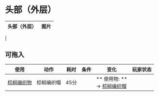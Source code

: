 # 头部（外层）  
>   
  
  头部（外层）  |   图片   
 ----  |  ----:   
   |     
  
## 可拖入  
使用  |  动作  |  耗时  |  条件  |  变化  |  玩家状态  
----  |  ----  |  ----  |  ----  |  ----  |  ----  
[棕榈编织物](WeavePalm.md)  |  棕榈编织帽  |  45分  |    |  ** 使用物: **<br>→ [棕榈编织帽](HatWoven.md)  |    
